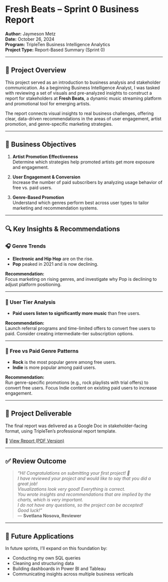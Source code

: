 # Fresh Beats – Sprint 0 Business Report

**Author:** Jaymeson Metz  
**Date:** October 26, 2024  
**Program:** TripleTen Business Intelligence Analytics  
**Project Type:** Report-Based Summary (Sprint 0)

---

## 📌 Project Overview

This project served as an introduction to business analysis and stakeholder communication. As a beginning Business Intelligence Analyst, I was tasked with reviewing a set of visuals and pre-analyzed insights to construct a report for stakeholders at **Fresh Beats**, a dynamic music streaming platform and promotional tool for emerging artists.

The report connects visual insights to real business challenges, offering clear, data-driven recommendations in the areas of user engagement, artist promotion, and genre-specific marketing strategies.

---

## 💼 Business Objectives

1. **Artist Promotion Effectiveness**  
   Determine which strategies help promoted artists get more exposure and engagement.

2. **User Engagement & Conversion**  
   Increase the number of paid subscribers by analyzing usage behavior of free vs. paid users.

3. **Genre-Based Promotion**  
   Understand which genres perform best across user types to tailor marketing and recommendation systems.

---

## 🔍 Key Insights & Recommendations

### 🎧 Genre Trends
- **Electronic and Hip Hop** are on the rise.
- **Pop** peaked in 2021 and is now declining.

**Recommendation:**  
Focus marketing on rising genres, and investigate why Pop is declining to adjust platform positioning.

---

### 👥 User Tier Analysis
- **Paid users listen to significantly more music** than free users.

**Recommendation:**  
Launch referral programs and time-limited offers to convert free users to paid. Consider creating intermediate-tier subscription options.

---

### 🎸 Free vs Paid Genre Patterns
- **Rock** is the most popular genre among free users.  
- **Indie** is more popular among paid users.

**Recommendation:**  
Run genre-specific promotions (e.g., rock playlists with trial offers) to convert free users. Focus Indie content on existing paid users to increase engagement.

---

## 📎 Project Deliverable

The final report was delivered as a Google Doc in stakeholder-facing format, using TripleTen’s professional report template.

📄 [View Report (PDF Version)](./Jaymeson%20Metz%20-%20Project%20Status%20Report.pdf)

---

## ✅ Review Outcome

> _“Hi! Congratulations on submitting your first project! 🎉  
> I have reviewed your project and would like to say that you did a great job!  
> Visualizations look very good! Everything is correct.  
> You wrote insights and recommendations that are implied by the charts, which is very important.  
> I do not have any questions, so the project can be accepted!  
> Good luck!”_  
> — **Svetlana Nosova, Reviewer**

---

## 🚀 Future Applications

In future sprints, I’ll expand on this foundation by:
- Conducting my own SQL queries
- Cleaning and structuring data
- Building dashboards in Power BI and Tableau
- Communicating insights across multiple business verticals
